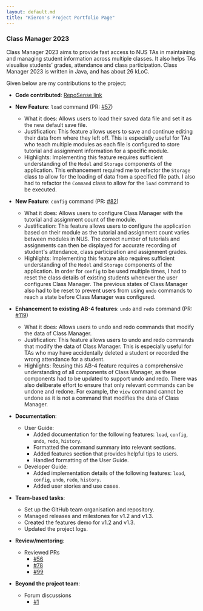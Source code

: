 ```yaml
---
layout: default.md
title: "Kieron's Project Portfolio Page"
---
```


### Class Manager 2023

Class Manager 2023 aims to provide fast access to NUS TAs in maintaining and managing student information across multiple classes. It also helps TAs visualise students’ grades, attendance and class participation. Class Manager 2023 is written in Java, and has about 26 kLoC.

Given below are my contributions to the project:

* **Code contributed**: [RepoSense link](https://nus-cs2103-ay2324s1.github.io/tp-dashboard/?search=cikguseven&breakdown=true)

* **New Feature**: `load` command (PR: [#57](https://github.com/AY2324S1-CS2103T-T11-1/tp/pull/57))
  * What it does: Allows users to load their saved data file and set it as the new default save file.
  * Justification: This feature allows users to save and continue editing their data from where they left off. This is especially useful for TAs who teach multiple modules as each file is configured to store tutorial and assignment information for a specific module.
  * Highlights: Implementing this feature requires sufficient understanding of the `Model` and `Storage` components of the application. This enhancement required me to refactor the `Storage` class to allow for the loading of data from a specified file path. I also had to refactor the `Command` class to allow for the `load` command to be executed.

* **New Feature**: `config` command (PR: [#82](https://github.com/AY2324S1-CS2103T-T11-1/tp/pull/82))
  * What it does: Allows users to configure Class Manager with the tutorial and assignment count of the module.
  * Justification: This feature allows users to configure the application based on their module as the tutorial and assignment count varies between modules in NUS. The correct number of tutorials and assignments can then be displayed for accurate recording of student's attendance, class participation and assignment grades.
  * Highlights: Implementing this feature also requires sufficient understanding of the `Model` and `Storage` components of the application. In order for `config` to be used multiple times, I had to reset the class details of existing students whenever the user configures Class Manager. The previous states of Class Manager also had to be reset to prevent users from using `undo` commands to reach a state before Class Manager was configured.

* **Enhancement to existing AB-4 features**: `undo` and `redo` command (PR: [#119](https://github.com/AY2324S1-CS2103T-T11-1/tp/pull/119))
  * What it does: Allows users to undo and redo commands that modify the data of Class Manager.
  * Justification: This feature allows users to undo and redo commands that modify the data of Class Manager. This is especially useful for TAs who may have accidentally deleted a student or recorded the wrong attendance for a student.
  * Highlights: Reusing this AB-4 feature requires a comprehensive understanding of all components of Class Manager, as these components had to be updated to support undo and redo. There was also deliberate effort to ensure that only relevant commands can be undone and redone. For example, the `view` command cannot be undone as it is not a command that modifies the data of Class Manager.

* **Documentation**:
    * User Guide:
      * Added documentation for the following features: `load`, `config`, `undo`, `redo`, `history`.
      * Formatted the command summary into relevant sections.
      * Added features section that provides helpful tips to users.
      * Handled formatting of the User Guide.
    * Developer Guide:
      * Added implementation details of the following features: `load`, `config`, `undo`, `redo`, `history`.
      * Added user stories and use cases.

* **Team-based tasks**:
  * Set up the GitHub team organisation and repository.
  * Managed releases and milestones for v1.2 and v1.3.
  * Created the features demo for v1.2 and v1.3.
  * Updated the project logs.

* **Review/mentoring**:
  * Reviewed PRs
    * [#56](https://github.com/AY2324S1-CS2103T-T11-1/tp/pull/56#discussion_r1359157372)
    * [#78](https://github.com/AY2324S1-CS2103T-T11-1/tp/pull/78#discussion_r1363703267)
    * [#99](https://github.com/AY2324S1-CS2103T-T11-1/tp/pull/99#discussion_r1371868108)

* **Beyond the project team**:
  * Forum discussions
    * [#1](https://github.com/nus-cs2103-AY2324S1/forum/issues/54)
